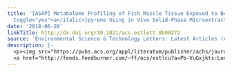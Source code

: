 ```yaml
---
title: '[ASAP] Metabolome Profiling of Fish Muscle Tissue Exposed to Benzo[<italic
  toggle="yes">a</italic>]pyrene Using in Vivo Solid-Phase Microextraction'
date: '2018-06-28'
linkTitle: http://dx.doi.org/10.1021/acs.estlett.8b00272
source: 'Environmental Science & Technology Letters: Latest Articles (ACS Publications)'
description: |-
  <p><img src="https://pubs.acs.org/appl/literatum/publisher/achs/journals/content/estlcu/0/estlcu.ahead-of-print/acs.estlett.8b00272/20180628/images/medium/ez-2018-002726_0003.gif" alt="TOC Graphic"/></p><div><cite>Environmental Science & Technology Letters</cite></div><div>DOI: 10.1021/acs.estlett.8b00272</div><div class="feedflare">
  <a href="http://feeds.feedburner.com/~ff/acs/estlcu?a=Pb-VuGxjkts:LonYk7M9SmM:yIl2AUoC8zA"><img src="http://feeds.feedburner.com/~ff/acs/estlcu?d=yIl2AUoC8zA" borde
---
```

